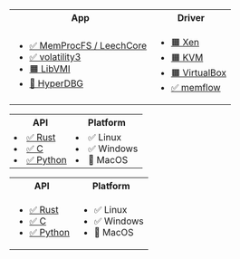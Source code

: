 <table>
  <tbody>
    <tr>
        <th align="center">App</th>
        <th align="center">Driver</th>
    </tr>
    <tr>
        <td>
            <ul>
                <li><a href="https://wenzel.github.io/libmicrovmi/reference/integration/leechcore.html">✅ MemProcFS / LeechCore</a></li>
                <li><a href="https://wenzel.github.io/libmicrovmi/reference/integration/volatility3.html">✅ volatility3</a></li>
                <li><a href="https://wenzel.github.io/libmicrovmi/reference/integration/libvmi.html">🟧 LibVMI</a></li>
                <li><a href="https://github.com/Wenzel/libmicrovmi/issues/139">🔲 HyperDBG</a></li>
            </ul>
        </td>
        <td>
            <ul>
                <li><a href="https://wenzel.github.io/libmicrovmi/reference/drivers/xen.html">🟧 Xen</a></li>
                <li><a href="https://wenzel.github.io/libmicrovmi/reference/drivers/kvm.html">🟧 KVM</a></li>
                <li><a href="https://wenzel.github.io/libmicrovmi/reference/drivers/virtualbox.html">🟧 VirtualBox</a></li>
                <li><a href="https://wenzel.github.io/libmicrovmi/reference/drivers/memflow.html">✅ memflow</a></li>
            </ul>
        </td>
    </tr>
  </tbody>
</table>

<table>
    <tbody>
        <tr>
            <th align="center">API</th>
            <th align="center">Platform</th>
        </tr>
        <tr>
            <td>
                <li><a href="https://wenzel.github.io/libmicrovmi/reference/api/rust_api.html">✅ Rust</a></li>
                <li><a href="https://wenzel.github.io/libmicrovmi/reference/api/c_api.html">✅ C</a></li>
                <li><a href="https://wenzel.github.io/libmicrovmi/reference/api/python_api.html">✅ Python</a></li>
            </td>
            <td>
                <li>✅ Linux</li>
                <li>✅ Windows</li>
                <li>🔲 MacOS</li>
            </td>
        </tr>
    </tbody>
</table>

<table>
    <tbody>
        <tr>
            <th align="center">API</th>
            <th align="center">Platform</th>
        </tr>
        <tr>
            <td>
              <ul>
                <li><a href="https://wenzel.github.io/libmicrovmi/reference/api/rust_api.html">✅ Rust</a></li>
                <li><a href="https://wenzel.github.io/libmicrovmi/reference/api/c_api.html">✅ C</a></li>
                <li><a href="https://wenzel.github.io/libmicrovmi/reference/api/python_api.html">✅ Python</a></li>
              </ul>
            </td>
            <td>
              <ul>
                <li>✅ Linux</li>
                <li>✅ Windows</li>
                <li>🔲 MacOS</li>
              </ul>
            </td>
        </tr>
    </tbody>
</table>
